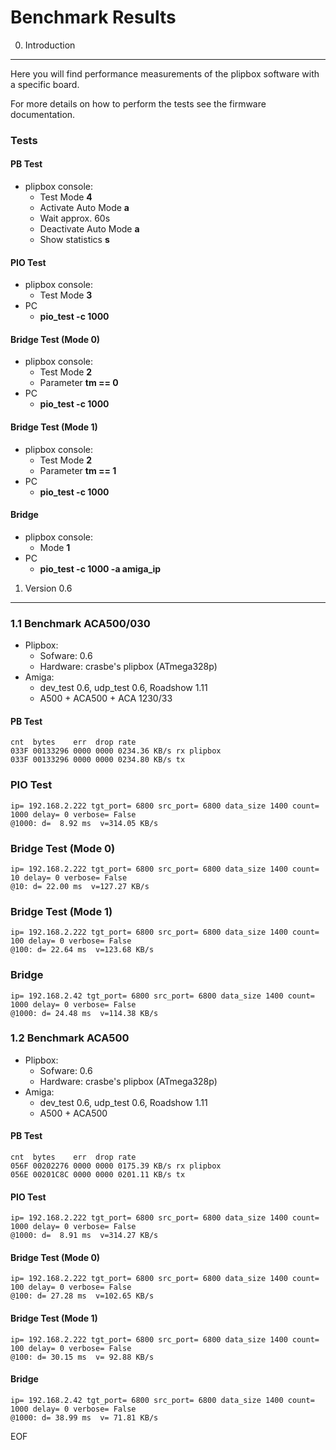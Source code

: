 Benchmark Results
=================

0. Introduction
---------------

Here you will find performance measurements of the plipbox software with a specific board.

For more details  on how to perform the tests see the firmware documentation.

### Tests

#### PB Test

 - plipbox console:
    - Test Mode **4**
    - Activate Auto Mode **a**
    - Wait approx. 60s
    - Deactivate Auto Mode **a**
    - Show statistics **s**

#### PIO Test

  - plipbox console:
    - Test Mode **3**
  - PC
    - **pio_test -c 1000**

#### Bridge Test (Mode 0)

 - plipbox console:
    - Test Mode **2**
    - Parameter **tm == 0**
 - PC
    - **pio_test -c 1000**

#### Bridge Test (Mode 1)

 - plipbox console:
    - Test Mode **2**
    - Parameter **tm == 1**
 - PC
    - **pio_test -c 1000**

#### Bridge 

 - plipbox console:
    - Mode **1**
 - PC
    - **pio_test -c 1000 -a amiga_ip**


1. Version 0.6
--------------

### 1.1 Benchmark ACA500/030

 - Plipbox:
    - Sofware: 0.6
    - Hardware: crasbe's plipbox (ATmega328p)
 - Amiga:
    - dev_test 0.6, udp_test 0.6, Roadshow 1.11
    - A500 + ACA500 + ACA 1230/33

#### PB Test

    cnt  bytes    err  drop rate
    033F 00133296 0000 0000 0234.36 KB/s rx plipbox
    033F 00133296 0000 0000 0234.80 KB/s tx

### PIO Test

    ip= 192.168.2.222 tgt_port= 6800 src_port= 6800 data_size 1400 count= 1000 delay= 0 verbose= False
    @1000: d=  8.92 ms  v=314.05 KB/s

### Bridge Test (Mode 0)

    ip= 192.168.2.222 tgt_port= 6800 src_port= 6800 data_size 1400 count= 10 delay= 0 verbose= False
    @10: d= 22.00 ms  v=127.27 KB/s

### Bridge Test (Mode 1)

    ip= 192.168.2.222 tgt_port= 6800 src_port= 6800 data_size 1400 count= 100 delay= 0 verbose= False
    @100: d= 22.64 ms  v=123.68 KB/s

### Bridge 

    ip= 192.168.2.42 tgt_port= 6800 src_port= 6800 data_size 1400 count= 1000 delay= 0 verbose= False
    @1000: d= 24.48 ms  v=114.38 KB/s

### 1.2 Benchmark ACA500

 - Plipbox:
    - Sofware: 0.6
    - Hardware: crasbe's plipbox (ATmega328p)
 - Amiga:
    - dev_test 0.6, udp_test 0.6, Roadshow 1.11
    - A500 + ACA500

#### PB Test

    cnt  bytes    err  drop rate
    056F 00202276 0000 0000 0175.39 KB/s rx plipbox
    056E 00201C8C 0000 0000 0201.11 KB/s tx

#### PIO Test

    ip= 192.168.2.222 tgt_port= 6800 src_port= 6800 data_size 1400 count= 1000 delay= 0 verbose= False
    @1000: d=  8.91 ms  v=314.27 KB/s

#### Bridge Test (Mode 0)

    ip= 192.168.2.222 tgt_port= 6800 src_port= 6800 data_size 1400 count= 100 delay= 0 verbose= False
    @100: d= 27.28 ms  v=102.65 KB/s

#### Bridge Test (Mode 1)

    ip= 192.168.2.222 tgt_port= 6800 src_port= 6800 data_size 1400 count= 100 delay= 0 verbose= False
    @100: d= 30.15 ms  v= 92.88 KB/s

#### Bridge

    ip= 192.168.2.42 tgt_port= 6800 src_port= 6800 data_size 1400 count= 1000 delay= 0 verbose= False
    @1000: d= 38.99 ms  v= 71.81 KB/s

EOF
